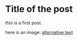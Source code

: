 # Title of the post 

this is a first post. 

here is an image: 
[alternative text](under-construction.gif)


